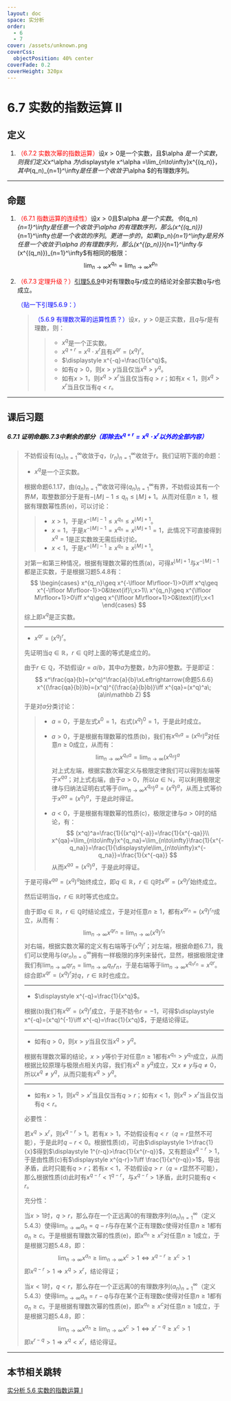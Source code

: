 ```yaml
---
layout: doc
space: 实分析
order:
  - 6
  - 7
cover: /assets/unknown.png
coverCss:
  objectPosition: 40% center
coverFade: 0.2
coverHeight: 320px
---
```

# 6.7 实数的指数运算 II

## 定义

1. <span style='color:red'>（6.7.2 实数次幂的指数运算）</span>设$x>0$是一个实数，且$\alpha $是一个实数，则我们定义$x^\alpha $为$\displaystyle x^\alpha =\lim_{n\to\infty}x^{(q_n)}$，其中$(q_n)_{n=1}^\infty$是任意一个收敛于$\alpha $的有理数序列。

---

## 命题

1. <span style='color:red'>（6.7.1 指数运算的连续性）</span>设$x>0$且$\alpha $是一个实数。令$(q_n)_{n=1}^\infty$是任意一个收敛于$\alpha $的有理数序列，那么$(x^{(q_n)})_{n=1}^\infty$也是一个收敛的序列。更进一步的，如果$(p_n)_{n=1}^\infty$是另外任意一个收敛于$\alpha $的有理数序列，那么$(x^{(p_n)})_{n=1}^\infty$与$(x^{(q_n)})_{n=1}^\infty$有相同的极限：
   $$
   \lim_{n\to\infty}x^{q_n}=\lim_{n\to\infty}x^{p_n}
   $$

2. <span style='color:red'>（6.7.3 定理升级？）</span>[引理5.6.9](../Chap5/Sec6.md)中对有理数$q$与$r$成立的结论对全部实数$q$与$r$也成立。

   <span style='color:blue'>（贴一下引理5.6.9：）</span>

   > <span style='color:blue'>（5.6.9 有理数次幂的运算性质？）</span>设$x$，$y>0$是正实数，且$q$与$r$是有理数，则：
   >
   > > * $x^q$是一个正实数。
   > > * $x^{q+r}=x^q\cdot x^r$且有$x^{qr}=(x^q)^r$。
   > > * $\displaystyle x^{-q}=\frac{1}{x^q}$。
   > > * 如有$q>0$，则$x>y$当且仅当$x^q>y^q$。
   > > * 如有$x>1$，则$x^q>x^r$当且仅当有$q>r$；如有$x<1$，则$x^q>x^r$当且仅当有$q<r$。

---

## 课后习题

##### 6.7.1 证明命题6.7.3中剩余的部分<span style='color:blue'>（即除去$x^{q+r}=x^q\cdot x^r$以外的全部内容）</span>

> 不妨假设有$(q_n)_{n=1}^\infty$收敛于$q$，$(r_n)_{n=1}^\infty$收敛于$r$。我们证明下面的命题：
>
> * $x^q$是一个正实数。
>
> 根据命题6.1.17，由$(q_n)_{n=1}^\infty$收敛可得$(q_n)_{n=1}^\infty$有界，不妨假设其有一个界$M$，取整数部分于是有$-\lfloor M\rfloor-1\leq q_n\leq\lfloor M\rfloor+1$。从而对任意$n\geq 1$，根据有理数幂性质(e)，可以讨论：
>
> > * $x>1$，于是$x^{-\lfloor M\rfloor-1}\leq x^{q_n}\leq x^{\lfloor M\rfloor+1}$。
> > * $x=1$，于是$x^{-\lfloor M\rfloor-1}=x^{q_n}=x^{\lfloor M\rfloor+1}=1$，此情况下可直接得到$x^q=1$是正实数故无需后续讨论。
> > * $x<1$，于是$x^{-\lfloor M\rfloor-1}\geq x^{q_n}\geq x^{\lfloor M\rfloor+1}$。
>
> 对第一和第三种情况，根据有理数次幂的性质(a)，可得$x^{\lfloor M\rfloor+1}$与$x^{-\lfloor M\rfloor-1}$都是正实数，于是根据习题5.4.8有：
> $$
> \begin{cases}
> x^{q_n}\geq x^{-\lfloor M\rfloor-1}>0\iff x^q\geq x^{-\lfloor M\rfloor-1}>0&\text{if}\;x>1\\
> x^{q_n}\geq x^{\lfloor M\rfloor+1}>0\iff x^q\geq x^{\lfloor M\rfloor+1}>0&\text{if}\;x<1
> \end{cases}
> $$
> 综上即$x^q$是正实数。
>
> ---
>
> * $x^{qr}=(x^q)^r$。
>
> 先证明当$q\in\mathbb R$，$r\in\mathbb Q$时上面的等式是成立的。
>
> 由于$r\in\mathbb Q$，不妨假设$r=a/b$，其中$a$为整数，$b$为非$0$整数。于是即证：
> $$
> x^\frac{qa}{b}=(x^q)^\frac{a}{b}\xLeftrightarrow{命题5.6.6} x^{(\frac{qa}{b})b}=(x^q)^{(\frac{a}{b}b)}\iff x^{qa}=(x^q)^a\;(a\in\mathbb Z)
> $$
> 于是对$a$分类讨论：
>
> > * $a=0$，于是左式$x^0=1$，右式$(x^q)^0=1$，于是此时成立。
> >
> > * $a>0$，于是根据有理数幂的性质(b)，我们有$x^{q_na}=(x^{q_n})^a$对任意$n\geq 0$成立，从而有：
> >   $$
> >   \lim_{n\to\infty}x^{q_na}=\lim_{n\to\infty}(x^{q_n})^a
> >   $$
> >   对上式左端，根据实数次幂定义与极限定律我们可以得到左端等于$x^{qa}$；对上式右端，由于$a>0$，所以$a\in\mathbb N$，可以利用极限定律与归纳法证明右式等于$\displaystyle\left(\lim_{n\to\infty}x^{q_n}\right)^a=(x^q)^a$，从而上式等价于$x^{qa}=(x^q)^a$，于是此时得证。
> >
> > * $a<0$，于是根据有理数幂的性质(c)，极限定律与$a>0$时的结论，有：
> >   $$
> >   (x^q)^a=\frac{1}{(x^q)^{-a}}=\frac{1}{x^{-qa}}\\
> >   x^{qa}=\lim_{n\to\infty}x^{q_na}=\lim_{n\to\infty}\frac{1}{x^{-q_na}}=\frac{1}{\displaystyle\lim_{n\to\infty}x^{-q_na}}=\frac{1}{x^{-qa}}
> >   $$
> >   从而$x^{qa}=(x^q)^a$，于是此时得证。
>
> 于是可得$x^{qa}=(x^q)^a$始终成立，即$q\in\mathbb R$，$r\in\mathbb Q$时$x^{qr}=(x^q)^r$始终成立。
>
> 然后证明当$q$，$r\in\mathbb R$时等式也成立。
>
> 由于即$q\in\mathbb R$，$r\in\mathbb Q$时结论成立，于是对任意$n\geq 1$，都有$x^{qr_n}=(x^q)^{r_n}$成立，从而有：
> $$
> \lim_{n\to\infty}x^{qr_n}=\lim_{n\to\infty}(x^q)^{r_n}
> $$
> 对右端，根据实数次幂的定义有右端等于$(x^q)^r$；对左端，根据命题6.7.1，我们可以使用与$(qr_n)_{n=0}^\infty$拥有一样极限的序列来替代，显然，根据极限定律我们有$\displaystyle\lim_{n\to\infty}qr_n=\lim_{n\to\infty}q_nr_n$，于是右端等于$\displaystyle\lim_{n\to\infty}x^{q_nr_n}=x^{qr}$。综合即$x^{qr}=(x^q)^r$对$q$，$r\in\mathbb R$时也成立。
>
> ---
>
> * $\displaystyle x^{-q}=\frac{1}{x^q}$。
>
> 根据(b)我们有$x^{qr}=(x^q)^r$成立，于是不妨令$r=-1$，可得$\displaystyle x^{-q}=(x^q)^{-1}\iff x^{-q}=\frac{1}{x^q}$，于是结论得证。
>
> ---
>
> * 如有$q>0$，则$x>y$当且仅当$x^q>y^q$。
>
> 根据有理数次幂的结论，$x>y$等价于对任意$n\geq1$都有$x^{q_n}>y^{q_n}$成立，从而根据比较原理与极限点相关内容，我们有$x^q\geq y^q$成立，又$x\ne y$与$q\ne0$，所以$x^q\ne y^q$，从而只能有$x^q>y^q$。
>
> ---
>
> * 如有$x>1$，则$x^q>x^r$当且仅当有$q>r$；如有$x<1$，则$x^q>x^r$当且仅当有$q<r$。
>
> 必要性：
>
> 若$x^q>x^r$，则$x^{q-r}>1$。若有$x>1$，不妨假设有$q<r$（$q=r$显然不可能），于是此时$q-r<0$。根据性质(d)，可由$\displaystyle 1>\frac{1}{x}$得到$\displaystyle 1^{r-q}>\frac{1}{x^{r-q}}$，又有题设$x^{q-r}>1$，于是由性质(c)有$\displaystyle x^{q-r}>1\iff \frac{1}{x^{r-q}}>1$，导出矛盾，此时只能有$q>r$；若有$x<1$，不妨假设$q>r$（$q=r$显然不可能），那么根据性质(d)此时有$x^{q-r}<1^{q-r}$，与$x^{q-r}>1$矛盾，此时只能有$q<r$。
>
> 充分性：
>
> 当$x>1$时，$q>r$，那么存在一个正远离$0$的有理数序列$(a_n)_{n=1}^\infty$（定义5.4.3）使得$\displaystyle\lim_{n\to\infty}a_n=q-r$与存在某个正有理数$c$使得对任意$n\geq 1$都有$a_n\geq c$。于是根据有理数次幂的性质(e)，即$x^{a_n}\geq x^c$对任意$n\geq 1$成立，于是根据习题5.4.8，即：
> $$
> \lim_{n\to\infty}x^{a_n}\geq\lim_{n\to\infty}x^c>1\iff x^{q-r}\geq x^c>1
> $$
> 即$x^{q-r}>1\Longrightarrow x^q>x^r$，结论得证；
>
> 当$x<1$时，$q<r$，那么存在一个正远离$0$的有理数序列$(a_n)_{n=1}^\infty$（定义5.4.3）使得$\displaystyle\lim_{n\to\infty}a_n=r-q$与存在某个正有理数$c$使得对任意$n\geq 1$都有$a_n\geq c$。于是根据有理数次幂的性质(e)，即$x^{a_n}\geq x^c$对任意$n\geq 1$成立，于是根据习题5.4.8，即：
> $$
> \lim_{n\to\infty}x^{a_n}\geq\lim_{n\to\infty}x^c>1\iff x^{r-q}\geq x^c>1
> $$
> 即$x^{r-q}>1\Longrightarrow x^q<x^r$，结论得证。

---

## 本节相关跳转

[实分析 5.6 实数的指数运算 I](../Chap5/Sec6.md)

